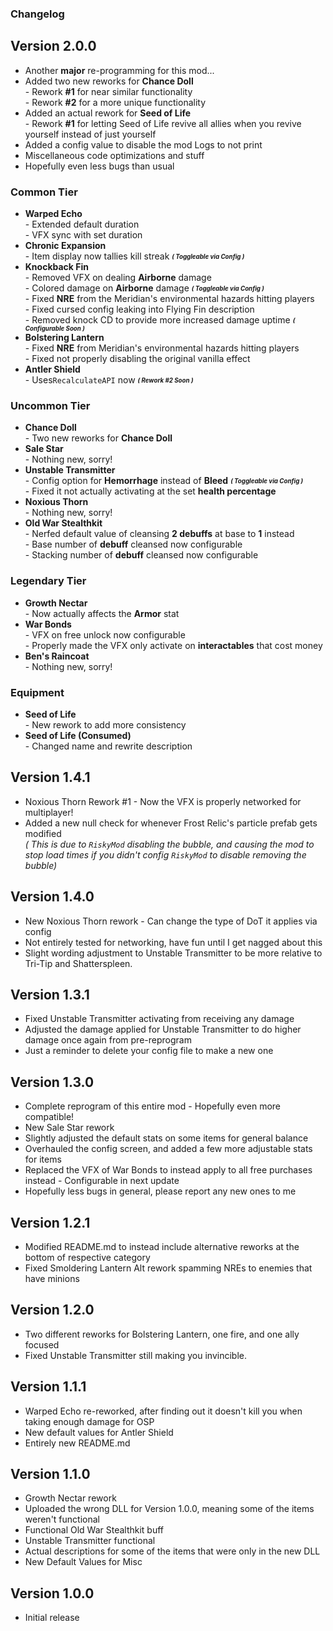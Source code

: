 ### Changelog
## Version 2.0.0
- Another **major** re-programming for this mod...
- Added two new reworks for **Chance Doll**
<br>- Rework **#1** for near similar functionality
<br>- Rework **#2** for a more unique functionality
- Added an actual rework for **Seed of Life**
<br>- Rework **#1** for letting Seed of Life revive all allies when you revive yourself instead of just yourself
- Added a config value to disable the mod Logs to not print
- Miscellaneous code optimizations and stuff
- Hopefully even less bugs than usual

### Common Tier

* **Warped Echo**
<br>- Extended default duration
<br>- VFX sync with set duration
* **Chronic Expansion**
<br>- Item display now tallies kill streak <sub><sup> **_( Toggleable via Config )_** </sub></sup>
* **Knockback Fin**
<br>- Removed VFX on dealing **Airborne** damage
<br>- Colored damage on **Airborne** damage <sub><sup> **_( Toggleable via Config )_** </sub></sup>
<br>- Fixed **NRE** from the Meridian's environmental hazards hitting players
<br>- Fixed cursed config leaking into Flying Fin description
<br>- Removed knock CD to provide more increased damage uptime <sub><sup> **_( Configurable Soon )_** </sub></sup>
* **Bolstering Lantern**
<br>- Fixed **NRE** from Meridian's environmental hazards hitting players
<br>- Fixed not properly disabling the original vanilla effect
* **Antler Shield**
<br>- Uses``RecalculateAPI`` now <sub><sup> **_( Rework #2 Soon )_** </sub></sup>

### Uncommon Tier

* **Chance Doll**
<br>- Two new reworks for **Chance Doll**
* **Sale Star**
<br>- Nothing new, sorry!
* **Unstable Transmitter**
<br>- Config option for **Hemorrhage** instead of **Bleed** <sub><sup> **_( Toggleable via Config )_** </sub></sup>
<br>- Fixed it not actually activating at the set **health percentage**
* **Noxious Thorn**
<br>- Nothing new, sorry!
* **Old War Stealthkit**
<br>- Nerfed default value of cleansing **2 debuffs** at base to **1** instead
<br>- Base number of **debuff** cleansed now configurable
<br>- Stacking number of **debuff** cleansed now configurable

### Legendary Tier

* **Growth Nectar**
<br>- Now actually affects the **Armor** stat
* **War Bonds**
<br>- VFX on free unlock now configurable
<br>- Properly made the VFX only activate on **interactables** that cost money
* **Ben's Raincoat**
<br>- Nothing new, sorry!

### Equipment

* **Seed of Life**
<br>- New rework to add more consistency
* **Seed of Life (Consumed)**
<br>- Changed name and rewrite description

## Version 1.4.1
- Noxious Thorn Rework #1 - Now the VFX is properly networked for multiplayer!
- Added a new null check for whenever Frost Relic's particle prefab gets modified
<br>_( This is due to ``RiskyMod`` disabling the bubble, and causing the mod to stop load times if you didn't config ``RiskyMod`` to disable removing the bubble)_

## Version 1.4.0
- New Noxious Thorn rework - Can change the type of DoT it applies via config
- Not entirely tested for networking, have fun until I get nagged about this
- Slight wording adjustment to Unstable Transmitter to be more relative to Tri-Tip and Shatterspleen.

## Version 1.3.1
- Fixed Unstable Transmitter activating from receiving any damage
- Adjusted the damage applied for Unstable Transmitter to do higher damage once again from pre-reprogram
- Just a reminder to delete your config file to make a new one

## Version 1.3.0
- Complete reprogram of this entire mod - Hopefully even more compatible!
- New Sale Star rework
- Slightly adjusted the default stats on some items for general balance
- Overhauled the config screen, and added a few more adjustable stats for items
- Replaced the VFX of War Bonds to instead apply to all free purchases instead - Configurable in next update
- Hopefully less bugs in general, please report any new ones to me
  
## Version 1.2.1
- Modified README.md to instead include alternative reworks at the bottom of respective category
- Fixed Smoldering Lantern Alt rework spamming NREs to enemies that have minions

## Version 1.2.0
- Two different reworks for Bolstering Lantern, one fire, and one ally focused
- Fixed Unstable Transmitter still making you invincible.

## Version 1.1.1
- Warped Echo re-reworked, after finding out it doesn't kill you when taking enough damage for OSP
- New default values for Antler Shield
- Entirely new README.md

## Version 1.1.0
- Growth Nectar rework
- Uploaded the wrong DLL for Version 1.0.0, meaning some of the items weren't functional
- Functional Old War Stealthkit buff
- Unstable Transmitter functional
- Actual descriptions for some of the items that were only in the new DLL
- New Default Values for Misc

## Version 1.0.0
- Initial release
